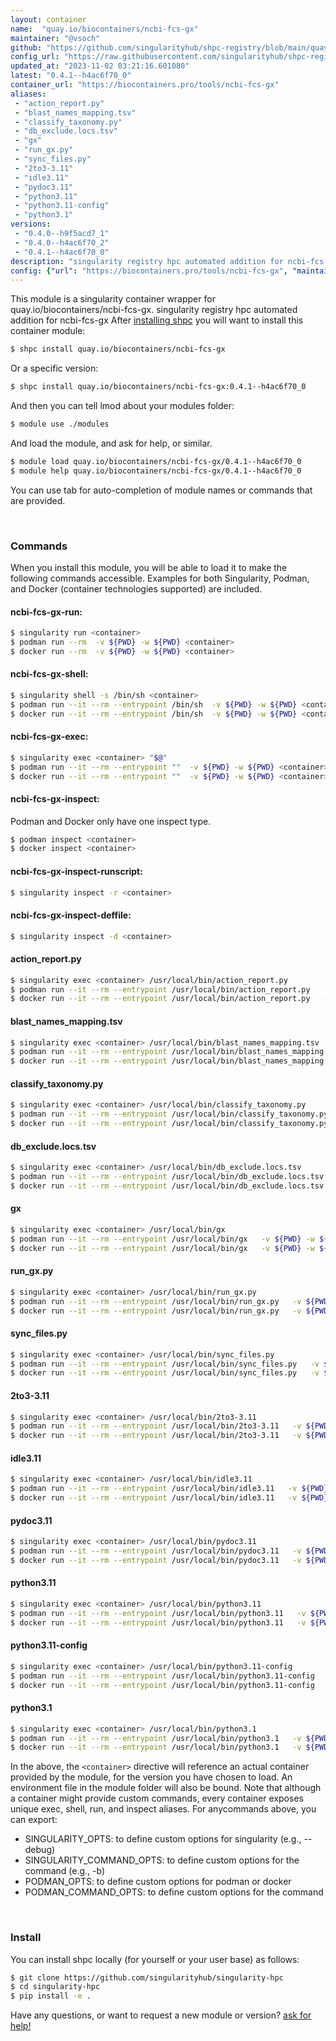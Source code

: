 ```yaml
---
layout: container
name:  "quay.io/biocontainers/ncbi-fcs-gx"
maintainer: "@vsoch"
github: "https://github.com/singularityhub/shpc-registry/blob/main/quay.io/biocontainers/ncbi-fcs-gx/container.yaml"
config_url: "https://raw.githubusercontent.com/singularityhub/shpc-registry/main/quay.io/biocontainers/ncbi-fcs-gx/container.yaml"
updated_at: "2023-11-02 03:21:16.601080"
latest: "0.4.1--h4ac6f70_0"
container_url: "https://biocontainers.pro/tools/ncbi-fcs-gx"
aliases:
 - "action_report.py"
 - "blast_names_mapping.tsv"
 - "classify_taxonomy.py"
 - "db_exclude.locs.tsv"
 - "gx"
 - "run_gx.py"
 - "sync_files.py"
 - "2to3-3.11"
 - "idle3.11"
 - "pydoc3.11"
 - "python3.11"
 - "python3.11-config"
 - "python3.1"
versions:
 - "0.4.0--h9f5acd7_1"
 - "0.4.0--h4ac6f70_2"
 - "0.4.1--h4ac6f70_0"
description: "singularity registry hpc automated addition for ncbi-fcs-gx"
config: {"url": "https://biocontainers.pro/tools/ncbi-fcs-gx", "maintainer": "@vsoch", "description": "singularity registry hpc automated addition for ncbi-fcs-gx", "latest": {"0.4.1--h4ac6f70_0": "sha256:0bebb6346c31025341e6a8a6be50a1cbeb2c97c49dd348c037246c2a3fad74c1"}, "tags": {"0.4.0--h9f5acd7_1": "sha256:deb8910250c74e3d808a4515fc971be8c41f43e526ae6951963ad46f14a8ae06", "0.4.0--h4ac6f70_2": "sha256:2045eea3ce531e61629d83cadf019bc7bd1ef6f7952a83854a8780cd5e4b4f02", "0.4.1--h4ac6f70_0": "sha256:0bebb6346c31025341e6a8a6be50a1cbeb2c97c49dd348c037246c2a3fad74c1"}, "docker": "quay.io/biocontainers/ncbi-fcs-gx", "aliases": {"action_report.py": "/usr/local/bin/action_report.py", "blast_names_mapping.tsv": "/usr/local/bin/blast_names_mapping.tsv", "classify_taxonomy.py": "/usr/local/bin/classify_taxonomy.py", "db_exclude.locs.tsv": "/usr/local/bin/db_exclude.locs.tsv", "gx": "/usr/local/bin/gx", "run_gx.py": "/usr/local/bin/run_gx.py", "sync_files.py": "/usr/local/bin/sync_files.py", "2to3-3.11": "/usr/local/bin/2to3-3.11", "idle3.11": "/usr/local/bin/idle3.11", "pydoc3.11": "/usr/local/bin/pydoc3.11", "python3.11": "/usr/local/bin/python3.11", "python3.11-config": "/usr/local/bin/python3.11-config", "python3.1": "/usr/local/bin/python3.1"}}
---
```


This module is a singularity container wrapper for quay.io/biocontainers/ncbi-fcs-gx.
singularity registry hpc automated addition for ncbi-fcs-gx
After [installing shpc](#install) you will want to install this container module:


```bash
$ shpc install quay.io/biocontainers/ncbi-fcs-gx
```

Or a specific version:

```bash
$ shpc install quay.io/biocontainers/ncbi-fcs-gx:0.4.1--h4ac6f70_0
```

And then you can tell lmod about your modules folder:

```bash
$ module use ./modules
```

And load the module, and ask for help, or similar.

```bash
$ module load quay.io/biocontainers/ncbi-fcs-gx/0.4.1--h4ac6f70_0
$ module help quay.io/biocontainers/ncbi-fcs-gx/0.4.1--h4ac6f70_0
```

You can use tab for auto-completion of module names or commands that are provided.

<br>

### Commands

When you install this module, you will be able to load it to make the following commands accessible.
Examples for both Singularity, Podman, and Docker (container technologies supported) are included.

#### ncbi-fcs-gx-run:

```bash
$ singularity run <container>
$ podman run --rm  -v ${PWD} -w ${PWD} <container>
$ docker run --rm  -v ${PWD} -w ${PWD} <container>
```

#### ncbi-fcs-gx-shell:

```bash
$ singularity shell -s /bin/sh <container>
$ podman run --it --rm --entrypoint /bin/sh  -v ${PWD} -w ${PWD} <container>
$ docker run --it --rm --entrypoint /bin/sh  -v ${PWD} -w ${PWD} <container>
```

#### ncbi-fcs-gx-exec:

```bash
$ singularity exec <container> "$@"
$ podman run --it --rm --entrypoint ""  -v ${PWD} -w ${PWD} <container> "$@"
$ docker run --it --rm --entrypoint ""  -v ${PWD} -w ${PWD} <container> "$@"
```

#### ncbi-fcs-gx-inspect:

Podman and Docker only have one inspect type.

```bash
$ podman inspect <container>
$ docker inspect <container>
```

#### ncbi-fcs-gx-inspect-runscript:

```bash
$ singularity inspect -r <container>
```

#### ncbi-fcs-gx-inspect-deffile:

```bash
$ singularity inspect -d <container>
```


#### action_report.py

```bash
$ singularity exec <container> /usr/local/bin/action_report.py
$ podman run --it --rm --entrypoint /usr/local/bin/action_report.py   -v ${PWD} -w ${PWD} <container> -c " $@"
$ docker run --it --rm --entrypoint /usr/local/bin/action_report.py   -v ${PWD} -w ${PWD} <container> -c " $@"
```


#### blast_names_mapping.tsv

```bash
$ singularity exec <container> /usr/local/bin/blast_names_mapping.tsv
$ podman run --it --rm --entrypoint /usr/local/bin/blast_names_mapping.tsv   -v ${PWD} -w ${PWD} <container> -c " $@"
$ docker run --it --rm --entrypoint /usr/local/bin/blast_names_mapping.tsv   -v ${PWD} -w ${PWD} <container> -c " $@"
```


#### classify_taxonomy.py

```bash
$ singularity exec <container> /usr/local/bin/classify_taxonomy.py
$ podman run --it --rm --entrypoint /usr/local/bin/classify_taxonomy.py   -v ${PWD} -w ${PWD} <container> -c " $@"
$ docker run --it --rm --entrypoint /usr/local/bin/classify_taxonomy.py   -v ${PWD} -w ${PWD} <container> -c " $@"
```


#### db_exclude.locs.tsv

```bash
$ singularity exec <container> /usr/local/bin/db_exclude.locs.tsv
$ podman run --it --rm --entrypoint /usr/local/bin/db_exclude.locs.tsv   -v ${PWD} -w ${PWD} <container> -c " $@"
$ docker run --it --rm --entrypoint /usr/local/bin/db_exclude.locs.tsv   -v ${PWD} -w ${PWD} <container> -c " $@"
```


#### gx

```bash
$ singularity exec <container> /usr/local/bin/gx
$ podman run --it --rm --entrypoint /usr/local/bin/gx   -v ${PWD} -w ${PWD} <container> -c " $@"
$ docker run --it --rm --entrypoint /usr/local/bin/gx   -v ${PWD} -w ${PWD} <container> -c " $@"
```


#### run_gx.py

```bash
$ singularity exec <container> /usr/local/bin/run_gx.py
$ podman run --it --rm --entrypoint /usr/local/bin/run_gx.py   -v ${PWD} -w ${PWD} <container> -c " $@"
$ docker run --it --rm --entrypoint /usr/local/bin/run_gx.py   -v ${PWD} -w ${PWD} <container> -c " $@"
```


#### sync_files.py

```bash
$ singularity exec <container> /usr/local/bin/sync_files.py
$ podman run --it --rm --entrypoint /usr/local/bin/sync_files.py   -v ${PWD} -w ${PWD} <container> -c " $@"
$ docker run --it --rm --entrypoint /usr/local/bin/sync_files.py   -v ${PWD} -w ${PWD} <container> -c " $@"
```


#### 2to3-3.11

```bash
$ singularity exec <container> /usr/local/bin/2to3-3.11
$ podman run --it --rm --entrypoint /usr/local/bin/2to3-3.11   -v ${PWD} -w ${PWD} <container> -c " $@"
$ docker run --it --rm --entrypoint /usr/local/bin/2to3-3.11   -v ${PWD} -w ${PWD} <container> -c " $@"
```


#### idle3.11

```bash
$ singularity exec <container> /usr/local/bin/idle3.11
$ podman run --it --rm --entrypoint /usr/local/bin/idle3.11   -v ${PWD} -w ${PWD} <container> -c " $@"
$ docker run --it --rm --entrypoint /usr/local/bin/idle3.11   -v ${PWD} -w ${PWD} <container> -c " $@"
```


#### pydoc3.11

```bash
$ singularity exec <container> /usr/local/bin/pydoc3.11
$ podman run --it --rm --entrypoint /usr/local/bin/pydoc3.11   -v ${PWD} -w ${PWD} <container> -c " $@"
$ docker run --it --rm --entrypoint /usr/local/bin/pydoc3.11   -v ${PWD} -w ${PWD} <container> -c " $@"
```


#### python3.11

```bash
$ singularity exec <container> /usr/local/bin/python3.11
$ podman run --it --rm --entrypoint /usr/local/bin/python3.11   -v ${PWD} -w ${PWD} <container> -c " $@"
$ docker run --it --rm --entrypoint /usr/local/bin/python3.11   -v ${PWD} -w ${PWD} <container> -c " $@"
```


#### python3.11-config

```bash
$ singularity exec <container> /usr/local/bin/python3.11-config
$ podman run --it --rm --entrypoint /usr/local/bin/python3.11-config   -v ${PWD} -w ${PWD} <container> -c " $@"
$ docker run --it --rm --entrypoint /usr/local/bin/python3.11-config   -v ${PWD} -w ${PWD} <container> -c " $@"
```


#### python3.1

```bash
$ singularity exec <container> /usr/local/bin/python3.1
$ podman run --it --rm --entrypoint /usr/local/bin/python3.1   -v ${PWD} -w ${PWD} <container> -c " $@"
$ docker run --it --rm --entrypoint /usr/local/bin/python3.1   -v ${PWD} -w ${PWD} <container> -c " $@"
```



In the above, the `<container>` directive will reference an actual container provided
by the module, for the version you have chosen to load. An environment file in the
module folder will also be bound. Note that although a container
might provide custom commands, every container exposes unique exec, shell, run, and
inspect aliases. For anycommands above, you can export:

 - SINGULARITY_OPTS: to define custom options for singularity (e.g., --debug)
 - SINGULARITY_COMMAND_OPTS: to define custom options for the command (e.g., -b)
 - PODMAN_OPTS: to define custom options for podman or docker
 - PODMAN_COMMAND_OPTS: to define custom options for the command

<br>

### Install

You can install shpc locally (for yourself or your user base) as follows:

```bash
$ git clone https://github.com/singularityhub/singularity-hpc
$ cd singularity-hpc
$ pip install -e .
```

Have any questions, or want to request a new module or version? [ask for help!](https://github.com/singularityhub/singularity-hpc/issues)